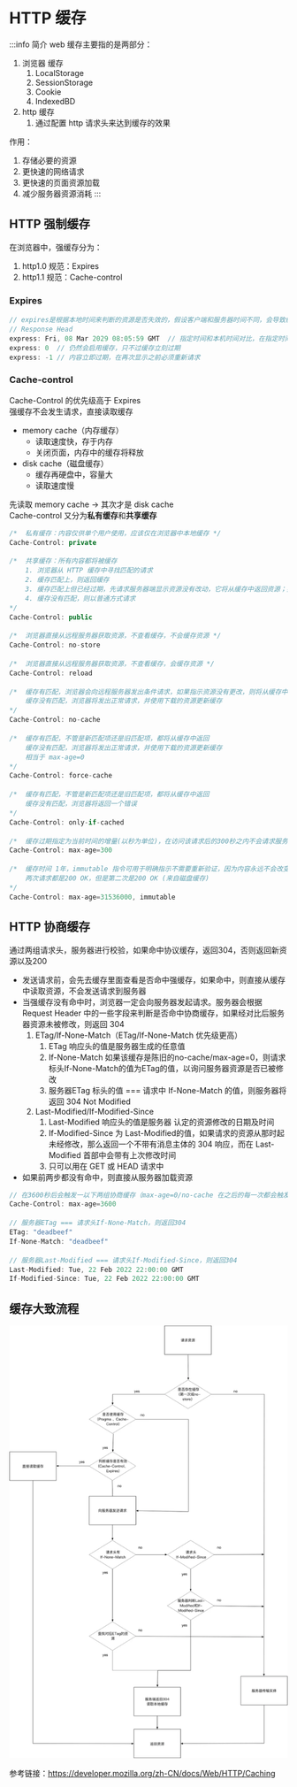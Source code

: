 # HTTP 缓存
:::info 简介
web 缓存主要指的是两部分：
1. 浏览器 缓存
   1. LocalStorage
   2. SessionStorage
   3. Cookie
   4. IndexedBD
2. http 缓存
   1. 通过配置 http 请求头来达到缓存的效果

作用：
1. 存储必要的资源
2. 更快速的网络请求
3. 更快速的页面资源加载
4. 减少服务器资源消耗
:::

## HTTP 强制缓存
在浏览器中，强缓存分为：
1. http1.0 规范：Expires
2. http1.1 规范：Cache-control
### Expires
```js
// expires是根据本地时间来判断的资源是否失效的，假设客户端和服务器时间不同，会导致缓存命中误差
// Response Head
express: Fri, 08 Mar 2029 08:05:59 GMT  // 指定时间和本机时间对比，在指定时间之前都可使用缓存
express: 0  // 仍然会启用缓存，只不过缓存立刻过期
express: -1 // 内容立即过期，在再次显示之前必须重新请求
```
### Cache-control
Cache-Control 的优先级高于 Expires  
强缓存不会发生请求，直接读取缓存

- memory cache（内存缓存）
  - 读取速度快，存于内存
  - 关闭页面，内存中的缓存将释放
- disk cache（磁盘缓存）
  - 缓存再硬盘中，容量大
  - 读取速度慢

先读取 memory cache -> 其次才是 disk cache  
Cache-control 又分为**私有缓存**和**共享缓存**  

```js
/*  私有缓存：内容仅供单个用户使用，应该仅在浏览器中本地缓存 */
Cache-Control: private

/*  共享缓存：所有内容都将被缓存
    1. 浏览器从 HTTP 缓存中寻找匹配的请求
    2. 缓存匹配上，则返回缓存
    3. 缓存匹配上但已经过期，先请求服务器端显示资源没有改动，它将从缓存中返回资源；如果服务器显示资源变动，那么重新从服务器下载资源更新缓存
    4. 缓存没有匹配，则以普通方式请求
*/
Cache-Control: public

/*  浏览器直接从远程服务器获取资源，不查看缓存，不会缓存资源 */
Cache-Control: no-store

/*  浏览器直接从远程服务器获取资源，不查看缓存，会缓存资源 */
Cache-Control: reload

/*  缓存有匹配，浏览器会向远程服务器发出条件请求，如果指示资源没有更改，则将从缓存中返回该资源。否则，将从服务器下载资源并更新缓存
    缓存没有匹配，浏览器将发出正常请求，并使用下载的资源更新缓存 
*/
Cache-Control: no-cache

/*  缓存有匹配，不管是新匹配项还是旧匹配项，都将从缓存中返回
    缓存没有匹配，浏览器将发出正常请求，并使用下载的资源更新缓存
    相当于 max-age=0
*/
Cache-Control: force-cache

/*  缓存有匹配，不管是新匹配项还是旧匹配项，都将从缓存中返回
    缓存没有匹配，浏览器将返回一个错误
*/
Cache-Control: only-if-cached

/*  缓存过期指定为当前时间的增量(以秒为单位)，在访问该请求后的300秒之内不会请求服务器 */
Cache-Control: max-age=300

/*  缓存时间 1年，immutable 指令可用于明确指示不需要重新验证，因为内容永远不会改变
    两次请求都是200 OK，但是第二次是200 OK (来自磁盘缓存)
*/
Cache-Control: max-age=31536000, immutable
```
## HTTP 协商缓存
通过两组请求头，服务器进行校验，如果命中协议缓存，返回304，否则返回新资源以及200  
- 发送请求前，会先去缓存里面查看是否命中强缓存，如果命中，则直接从缓存中读取资源，不会发送请求到服务器
- 当强缓存没有命中时，浏览器一定会向服务器发起请求。服务器会根据 Request Header 中的一些字段来判断是否命中协商缓存，如果经对比后服务器资源未被修改，则返回 304
  1. ETag/If-None-Match（ETag/If-None-Match 优先级更高）
     1. ETag 响应头的值是服务器生成的任意值
     2. If-None-Match 如果该缓存是陈旧的no-cache/max-age=0，则请求标头If-None-Match的值为ETag的值，以询问服务器资源是否已被修改
     3. 服务器ETag 标头的值 === 请求中 If-None-Match 的值，则服务器将返回 304 Not Modified
  2. Last-Modified/If-Modified-Since
     1.  Last-Modified 响应头的值是服务器 认定的资源修改的日期及时间
     2.  If-Modified-Since 为 Last-Modified的值，如果请求的资源从那时起未经修改，那么返回一个不带有消息主体的 304 响应，而在 Last-Modified 首部中会带有上次修改时间
     3.  只可以用在 GET 或 HEAD 请求中
- 如果前两步都没有命中，则直接从服务器加载资源
```js
// 在3600秒后会触发一以下两组协商缓存（max-age=0/no-cache 在之后的每一次都会触发）
Cache-Control: max-age=3600

// 服务器ETag === 请求头If-None-Match，则返回304
ETag: "deadbeef"
If-None-Match: "deadbeef"

// 服务器Last-Modified === 请求头If-Modified-Since，则返回304
Last-Modified: Tue, 22 Feb 2022 22:00:00 GMT
If-Modified-Since: Tue, 22 Feb 2022 22:00:00 GMT
```
## 缓存大致流程
![](./assets/http-cache-all.png)

参考链接：https://developer.mozilla.org/zh-CN/docs/Web/HTTP/Caching